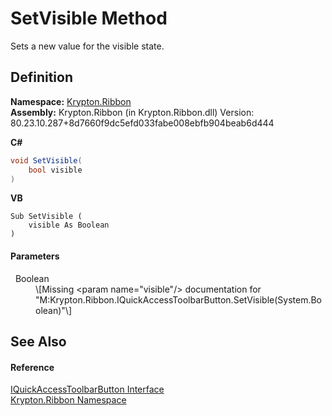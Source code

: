 # SetVisible Method


Sets a new value for the visible state.



## Definition
**Namespace:** <a href="1e9bc734-cff9-e9b8-f013-94cdac669794.md">Krypton.Ribbon</a>  
**Assembly:** Krypton.Ribbon (in Krypton.Ribbon.dll) Version: 80.23.10.287+8d7660f9dc5efd033fabe008ebfb904beab6d444

**C#**
``` C#
void SetVisible(
	bool visible
)
```
**VB**
``` VB
Sub SetVisible ( 
	visible As Boolean
)
```



#### Parameters
<dl><dt>  Boolean</dt><dd>\[Missing &lt;param name="visible"/&gt; documentation for "M:Krypton.Ribbon.IQuickAccessToolbarButton.SetVisible(System.Boolean)"\]</dd></dl>

## See Also


#### Reference
<a href="3ef09a18-2325-da2a-b492-54f08aa29d45.md">IQuickAccessToolbarButton Interface</a>  
<a href="1e9bc734-cff9-e9b8-f013-94cdac669794.md">Krypton.Ribbon Namespace</a>  
